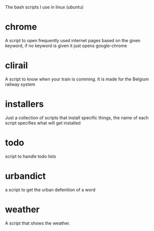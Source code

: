 The bash scripts I use in linux (ubuntu)

# chrome
A script to open frequently used internet pages based on the given keyword, if no keyword is given it just opens google-chrome

# clirail
A script to know when your train is comming.
It is made for the Belgium railway system

# installers
Just a collection of scripts that install specific things, the name of each script specifies what will get installed

# todo
script to handle todo lists

# urbandict
a script to get the urban defenition of a word

# weather
A script that shows the weather.

